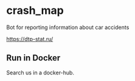 # crash_map
Bot for reporting information about car accidents

https://dtp-stat.ru/


## Run in Docker

Search us in a docker-hub.